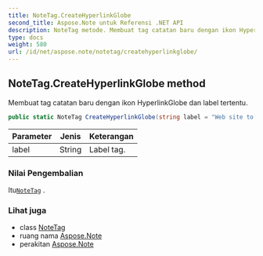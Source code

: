 ```yaml
---
title: NoteTag.CreateHyperlinkGlobe
second_title: Aspose.Note untuk Referensi .NET API
description: NoteTag metode. Membuat tag catatan baru dengan ikon HyperlinkGlobe dan label tertentu.
type: docs
weight: 580
url: /id/net/aspose.note/notetag/createhyperlinkglobe/
---
```

## NoteTag.CreateHyperlinkGlobe method

Membuat tag catatan baru dengan ikon HyperlinkGlobe dan label tertentu.

```csharp
public static NoteTag CreateHyperlinkGlobe(string label = "Web site to visit")
```

| Parameter | Jenis | Keterangan |
| --- | --- | --- |
| label | String | Label tag. |

### Nilai Pengembalian

Itu[`NoteTag`](../) .

### Lihat juga

* class [NoteTag](../)
* ruang nama [Aspose.Note](../../notetag/)
* perakitan [Aspose.Note](../../../)


